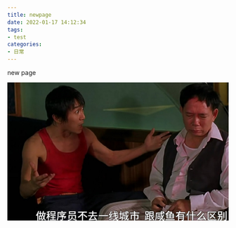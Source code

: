 ```yaml
---
title: newpage
date: 2022-01-17 14:12:34
tags: 
- test
categories: 
- 日常
---
```






new page

![](/assets/articleImg/xianyu.jpg)